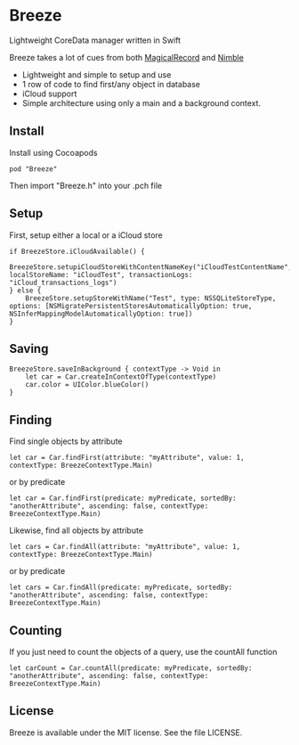 # Breeze

Lightweight CoreData manager written in Swift

Breeze takes a lot of cues from both [MagicalRecord](https://github.com/magicalpanda/MagicalRecord) and [Nimble](https://github.com/MarcoSero/Nimble)

* Lightweight and simple to setup and use
* 1 row of code to find first/any object in database
* iCloud support
* Simple architecture using only a main and a background context.

## Install

Install using Cocoapods

    pod "Breeze"

Then import "Breeze.h" into your .pch file

## Setup

First, setup either a local or a iCloud store

    if BreezeStore.iCloudAvailable() {
        BreezeStore.setupiCloudStoreWithContentNameKey("iCloudTestContentName", localStoreName: "iCloudTest", transactionLogs: "iCloud_transactions_logs")
    } else {
        BreezeStore.setupStoreWithName("Test", type: NSSQLiteStoreType, options: [NSMigratePersistentStoresAutomaticallyOption: true, NSInferMappingModelAutomaticallyOption: true])
    }

## Saving

    BreezeStore.saveInBackground { contextType -> Void in
        let car = Car.createInContextOfType(contextType)
        car.color = UIColor.blueColor()
    }

## Finding

Find single objects by attribute

    let car = Car.findFirst(attribute: "myAttribute", value: 1, contextType: BreezeContextType.Main)

or by predicate

    let car = Car.findFirst(predicate: myPredicate, sortedBy: "anotherAttribute", ascending: false, contextType: BreezeContextType.Main)


Likewise, find all objects by attribute

    let cars = Car.findAll(attribute: "myAttribute", value: 1, contextType: BreezeContextType.Main)

or by predicate

    let cars = Car.findAll(predicate: myPredicate, sortedBy: "anotherAttribute", ascending: false, contextType: BreezeContextType.Main)

## Counting

If you just need to count the objects of a query, use the countAll function

    let carCount = Car.countAll(predicate: myPredicate, sortedBy: "anotherAttribute", ascending: false, contextType: BreezeContextType.Main)

## License

Breeze is available under the MIT license. See the file LICENSE.
